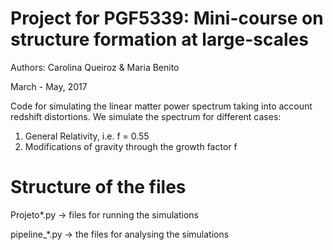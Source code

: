 # Project for PGF5339: Mini-course on structure formation at large-scales 
   
   Authors: Carolina Queiroz & Maria Benito 
   
   March - May, 2017   
   
   Code for simulating the linear matter power spectrum taking into account redshift distortions.
   We simulate the spectrum for different cases:
   1) General Relativity, i.e. f = 0.55
   2) Modifications of gravity through the growth factor f
   
   # Structure of the files
   Projeto*.py   -> files for running the simulations
   
   pipeline_*.py -> the files for analysing the simulations
